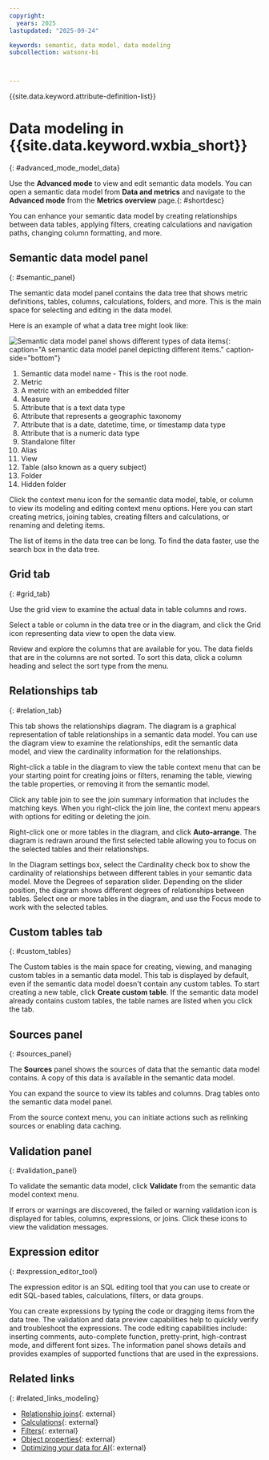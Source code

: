 ```yaml
---
copyright:
  years: 2025
lastupdated: "2025-09-24"

keywords: semantic, data model, data modeling
subcollection: watsonx-bi



---
```


{{site.data.keyword.attribute-definition-list}}


# Data modeling in {{site.data.keyword.wxbia_short}}
{: #advanced_mode_model_data}

Use the **Advanced mode** to view and edit semantic data models. You can open a semantic data model from **Data and metrics** and navigate to the **Advanced mode** from the **Metrics overview** page.{: #shortdesc}

You can enhance your semantic data model by creating relationships between data tables, applying filters, creating calculations and navigation paths, changing column formatting, and more.

## Semantic data model panel
{: #semantic_panel}

The semantic data model panel contains the data tree that shows metric definitions, tables, columns, calculations, folders, and more. This is the main space for selecting and editing in the data model.

Here is an example of what a data tree might look like:

![Semantic data model panel shows different types of data items](images/semantic_model_tree.png){: caption="A semantic data model panel depicting different items." caption-side="bottom"}

1. Semantic data model name - This is the root node. 
2. Metric 
3. A metric with an embedded filter 
4. Measure
5. Attribute that is a text data type
6. Attribute that represents a geographic taxonomy
7. Attribute that is a date, datetime, time, or timestamp data type
8. Attribute that is a numeric data type
9. Standalone filter
10. Alias
11. View
12. Table (also known as a query subject)
13. Folder
14. Hidden folder

Click the context menu icon for the semantic data model, table, or column to view its modeling and editing context menu options. Here you can start creating metrics, joining tables, creating filters and calculations, or renaming and deleting items.

The list of items in the data tree can be long. To find the data faster, use the search box in the data tree. 

## Grid tab
{: #grid_tab}

Use the grid view to examine the actual data in table columns and rows.

Select a table or column in the data tree or in the diagram, and click the Grid icon representing data view to open the data view.

Review and explore the columns that are available for you. The data fields that are in the columns are not sorted. To sort this data, click a column heading and select the sort type from the menu.

## Relationships tab
{: #relation_tab}

This tab shows the relationships diagram. The diagram is a graphical representation of table relationships in a semantic data model. You can use the diagram view to examine the relationships, edit the semantic data model, and view the cardinality information for the relationships.

Right-click a table in the diagram to view the table context menu that can be your starting point for creating joins or filters, renaming the table, viewing the table properties, or removing it from the semantic model.

Click any table join to see the join summary information that includes the matching keys. When you right-click the join line, the context menu appears with options for editing or deleting the join.

Right-click one or more tables in the diagram, and click **Auto-arrange**. The diagram is redrawn around the first selected table allowing you to focus on the selected tables and their relationships.

In the Diagram settings box, select the Cardinality check box to show the cardinality of relationships between different tables in your semantic data model. Move the Degrees of separation slider. Depending on the slider position, the diagram shows different degrees of relationships between tables. Select one or more tables in the diagram, and use the Focus mode to work with the selected tables.

## Custom tables tab
{: #custom_tables}

The Custom tables is the main space for creating, viewing, and managing custom tables in a semantic data model. This tab is displayed by default, even if the semantic data model doesn't contain any custom tables. To start creating a new table, click **Create custom table**. If the semantic data model already contains custom tables, the table names are listed when you click the tab.

## Sources panel
{: #sources_panel}

The **Sources** panel shows the sources of data that the semantic data model contains. A copy of this data is available in the semantic data model.

You can expand the source to view its tables and columns. Drag tables onto the semantic data model panel.

From the source context menu, you can initiate actions such as relinking sources or enabling data caching.

## Validation panel
{: #validation_panel}

To validate the semantic data model, click **Validate** from the semantic data model context menu.

If errors or warnings are discovered, the failed or warning validation icon is displayed for tables, columns, expressions, or joins. Click these icons to view the validation messages. 

## Expression editor
{: #expression_editor_tool}

The expression editor is an SQL editing tool that you can use to create or edit SQL-based tables, calculations, filters, or data groups.

You can create expressions by typing the code or dragging items from the data tree. The validation and data preview capabilities help to quickly verify and troubleshoot the expressions. The code editing capabilities include: inserting comments, auto-complete function, pretty-print, high-contrast mode, and different font sizes. The information panel shows details and provides examples of supported functions that are used in the expressions.

## Related links
{: #related_links_modeling}

- [Relationship joins](/docs/watsonx-bi?topic=watsonx-bi-relationships){: external}
- [Calculations](/docs/watsonx-bi?topic=watsonx-bi-calculations){: external}
- [Filters](/docs/watsonx-bi?topic=watsonx-bi-model_filters){: external}
- [Object properties](/docs/watsonx-bi?topic=watsonx-bi-model_object_prop){: external}
- [Optimizing your data for AI](/docs/watsonx-bi?topic=watsonx-bi-best_practices){: external}
